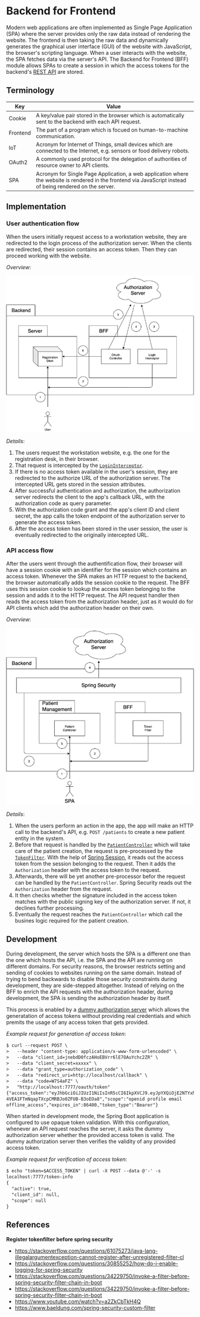 # Backend for Frontend

Modern web applications are often implemented as Single Page Application (SPA) where the server provides only the raw data instead of rendering the website.
The frontend is then taking the raw data and dynamically generates the graphical user interface (GUI) of the website with JavaScript, the browser's scripting language.
When a user interacts with the website, the SPA fetches data via the server's API.
The Backend for Frontend (BFF) module allows SPAs to create a session in which the access tokens for the backend's [REST API][1] are stored.

## Terminology

| Key                  | Value                                                                                                                                                        |
| -------------------- | ------------------------------------------------------------------------------------------------------------------------------------------------------------ |
| Cookie               | A key/value pair stored in the browser which is automatically sent to the backend with each API request.                                                     |
| Frontend             | The part of a program which is focued on human-to-machine communication.                                                                                     |
| IoT                  | Acronym for Internet of Things, small devices which are connected to the Internet, e.g. sensors or food delivery robots.                                     |
| OAuth2               | A commonly used protocol for the delegation of authorities of resource owner to API clients.                                                                 |
| SPA                  | Acronym for Single Page Application, a web application where the website is rendered in the frontend via JavaScript instead of being rendered on the server. |

## Implementation

### User authentication flow

When the users initially request access to a workstation website, they are redirected to the login process of the authorization server.
When the clients are redirected, their session contains an access token.
Then they can proceed working with the website.

_Overview_:

![Login flow](./doc/login-flow.png)

_Details_:

1. The users request the workstation website, e.g. the one for the registration desk, in their browser.
2. That request is intercepted by the [`LoginInterceptor`](#).
3. If there is no access token available in the user's session, they are redirected to the authorize URL of the authorization server. The intercepted URL gets stored in the session attributes.
4. After successful authentication and authorization, the authorization server redirects the client to the app's callback URL, with the authorization code as query parameter.
5. With the authorization code grant and the app's client ID and client secret, the app calls the token endpoint of the authorization server to generate the access token.
6. After the access token has been stored in the user session, the user is eventually redirected to the originally intercepted URL.

### API access flow

After the users went through the authentification flow, their browser will have a session cookie with an identifier for the session which contains an access token. Whenever the SPA makes an HTTP request to the backend, the browser automatically adds the session cookie to the request. The BFF uses this session cookie to lookup the access token belonging to the session and adds it to the HTTP request. The API request handler then reads the access token from the authorization header, just as it would do for API clients which add the authorization header on their own.

_Overview_:

![API access flow](./doc/api-access-flow.png)

_Details_:

1. When the users perform an action in the app, the app will make an HTTP call to the backend's API, e.g. `POST /patients` to create a new patient entity in the system.
2. Before that request is handled by the [`PatientController`](#) which will take care of the patient creation, the request is pre-processed by the [`TokenFilter`](#). With the help of [Spring Session](#), it reads out the access token from the session belonging to the request. Then it adds the `Authorization` header with the access token to the request.
3. Afterwards, there will be yet another pre-processor befor the request can be handled by the `PatientController`. Spring Security reads out the `Authorization` header from the request.
4. It then checks whether the signature included in the access token matches with the public signing key of the authorization server. If not, it declines further processing.
5. Eventually the request reaches the `PatientController` which call the busines logic required for the patient creation.

## Development

During development, the server which hosts the SPA is a different one than the one which hosts the API, i.e. the SPA and the API are running on different domains.
For security reasons, the browser restricts setting and sending of cookies to websites running on the same domain.
Instead of trying to bend backwards to disable those security constraints during development, they are side-stepped altogether.
Instead of relying on the BFF to enrich the API requests with the authorization header, during development, the SPA is sending the authorization header by itself.

This process is enabled by a [dummy authorization server](https://github.com/ksch-workflows/noauth) which allows the generatation of access tokens without providing real credentials and which premits the usage of any access token that gets provided.

_Example request for generation of access token_:

```text
$ curl --request POST \
>   --header "content-type: application/x-www-form-urlencoded" \
>   --data "client_id=jnebdD0fczAHoEBVrr6lE7OAuYchc2ZR" \
>   --data "client_secret=xxxxx" \
>   --data "grant_type=authorization_code" \
>   --data "redirect_uri=http://localhost/callback" \
>   --data "code=W7S4aFZ" \
>   "http://localhost:7777/oauth/token"
{"access_token":"eyJhbGciOiJIUzI1NiIsInR5cCI6IkpXVCJ9.eyJpYXQiOjE2NTYxNTU4ODIsImV4cCI6MTY1NjI0MjI4MiwiaXNzIjoiaHR0cHM6Ly9ub2F1dGgtZ2Eyc3BlYm94YS1ldy5hLnJ1bi5hcHAvIn0.odl615u30IcW9acGI1NL62E1D5e0wONHaeJk73tGWIE","refresh_token":"UrX8t8t0P0tCgBmahnfWV0TgSAwruCccgDzTbFvS18QopY","id_token":"eyJhbGciOiJIUzI1NiIsInR5cCI6IkpXVCJ9.eyJuaWNrbmFtZSI6Impkb2UiLCJuYW1lIjoiSm9obiBEb2UiLCJlbWFpbCI6Impkb2VAbm9hdXRoLWdhMnNwZWJveGEtZXcuYS5ydW4uYXBwIiwic3ViIjoiYXV0aDB8NjFjMzA2MDYyMDY4MGQwMDY5NmUwOWEyIiwiYXVkIjoiam5lYmREMGZjekFIb0VCVnJyNmxFN09BdVljaGMyWlIiLCJpYXQiOjE2NTYxNTU4ODIsImV4cCI6MTY1NjI0MjI4MiwiaXNzIjoiaHR0cHM6Ly9ub2F1dGgtZ2Eyc3BlYm94YS1ldy5hLnJ1bi5hcHAvIn0.Na3uUYi-4VEA1FTmNqapTXcpCMRBJo0ZFUB-B3oEOa8","scope":"openid profile email offline_access","expires_in":86400,"token_type":"Bearer"}
```

When started in development mode, the Spring Boot application is configured to use opaque token validation.
With this configuration, whenever an API request reaches the server, it asks the dummy authorization server whether the provided access token is valid.
The dummy authorization server then verifies the validity of any provided access token.

_Example request for verification of access token_:

```text
$ echo "token=$ACCESS_TOKEN" | curl -X POST --data @'-' -s localhost:7777/token-info
{
  "active": true,
  "client_id": null,
  "scope": null
}
```

## References

**Register tokenfilter before spring security**

- https://stackoverflow.com/questions/61075273/java-lang-illegalargumentexception-cannot-register-after-unregistered-filter-cl
- https://stackoverflow.com/questions/30855252/how-do-i-enable-logging-for-spring-security
- https://stackoverflow.com/questions/34229750/invoke-a-filter-before-spring-security-filter-chain-in-boot
- https://stackoverflow.com/questions/34229750/invoke-a-filter-before-spring-security-filter-chain-in-boot
- https://www.youtube.com/watch?v=a2ZkCbTkH4Q
- https://www.baeldung.com/spring-security-custom-filter


[1]: https://en.wikipedia.org/wiki/Representational_state_transfer
